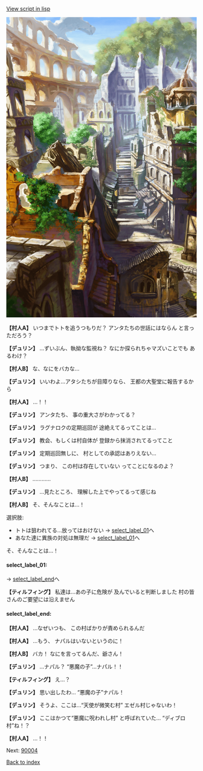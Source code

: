 [View script in lisp](../scripts/1221003.txt)

![ghost_town.png](../images/backgrounds/ghost_town.png)

**【村人A】**
いつまでトトを追うつもりだ？
アンタたちの世話にはならん
と言っただろう？

**【デュリン】**
…ずいぶん、執拗な監視ね？
なにか探られちゃマズいことでも
あるわけ？

**【村人B】**
な、なにをバカな…

**【デュリン】**
いいわよ…アタシたちが目障りなら、
王都の大聖堂に報告するから

**【村人A】**
…！！

**【デュリン】**
アンタたち、
事の重大さがわかってる？

**【デュリン】**
ラグナロクの定期巡回が
途絶えてるってことは…

**【デュリン】**
教会、もしくは村自体が
登録から抹消されてるってこと

**【デュリン】**
定期巡回無しに、
村としての承認はありえない…

**【デュリン】**
つまり、
この村は存在していない
ってことになるのよ？

**【村人B】**
…………

**【デュリン】**
…見たところ、
理解した上でやってるって感じね

**【村人B】**
そ、そんなことは…！

選択肢:
- トトは狙われてる…放ってはおけない → [select_label_01](#select_label_01)へ
- あなた達に異族の対処は無理だ → [select_label_01](#select_label_01)へ

そ、そんなことは…！

#### select_label_01:
 → [select_label_end](#select_label_end)へ

**【ティルフィング】**
私達は…あの子に危険が
及んでいると判断しました
村の皆さんのご要望には沿えません

#### select_label_end:

**【村人A】**
…なぜいつも、
この村ばかりが責められるんだ

**【村人A】**
…もう、
ナパルはいないというのに！

**【村人B】**
バカ！
なにを言ってるんだ、爺さん！

**【デュリン】**
…ナパル？
“悪魔の子”…ナパル！！

**【ティルフィング】**
え…？

**【デュリン】**
思い出したわ…
“悪魔の子”ナパル！

**【デュリン】**
そうよ、ここは…“天使が微笑む村”
エゼル村じゃないわ！

**【デュリン】**
ここはかつて“悪魔に呪われし村”
と呼ばれていた…
“ディブロ村”ね！？

**【村人A】**
…！！

Next: [90004](90004.md)

[Back to index](index.md)
